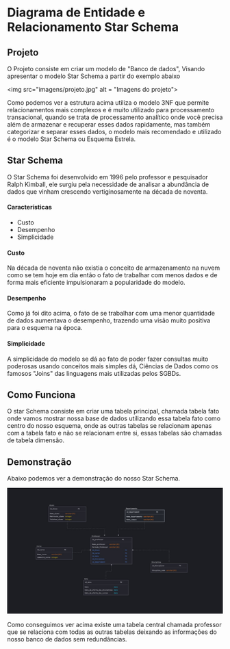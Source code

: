 
# Diagrama de Entidade e Relacionamento Star Schema

## Projeto

O Projeto consiste em criar um modelo de "Banco de dados", Visando apresentar o modelo Star Schema a partir do exemplo abaixo 

<img src="imagens/projeto.jpg" alt = "Imagens do projeto">

Como podemos ver a estrutura acima utiliza o modelo 3NF que permite relacionamentos mais complexos e é muito utilizado para processamento transacional, quando se trata de processamento analítico onde você precisa além de armazenar e recuperar esses dados rapidamente, mas também categorizar e separar esses dados, o modelo mais recomendado e utilizado é o modelo Star Schema ou Esquema Estrela.

## Star Schema
O Star Schema foi desenvolvido em 1996 pelo professor e pesquisador Ralph Kimball, ele surgiu pela necessidade de analisar a abundância de dados que vinham crescendo vertiginosamente na década de noventa.

#### Características
- Custo
- Desempenho
- Simplicidade
#### Custo 
Na década de noventa não existia o conceito de armazenamento na nuvem como se tem hoje em dia então o fato de trabalhar com menos dados e de forma mais eficiente impulsionaram a popularidade do modelo.

#### Desempenho 
Como já foi dito acima, o fato de se trabalhar com uma menor quantidade de dados aumentava o desempenho, trazendo uma visão muito positiva para o esquema na época.

#### Simplicidade

A simplicidade do modelo se dá ao fato de poder fazer consultas muito poderosas usando conceitos mais simples dá, Ciências de Dados como os famosos "Joins" das linguagens mais utilizadas pelos SGBDs.

## Como Funciona 

O star Schema consiste em criar uma tabela principal, chamada tabela fato onde vamos mostrar nossa base de dados utilizando essa tabela fato como centro do nosso esquema, onde as outras tabelas se relacionam apenas com a tabela fato e não se relacionam entre si, essas tabelas são chamadas de tabela dimensão.

## Demonstração 

Abaixo podemos ver a demonstração do nosso Star Schema. 

<img src="imagens/Star_Schema_Dio_Project.jpg" alt = "Star Schema">

Como conseguimos ver acima existe uma tabela central chamada professor que se relaciona com todas as outras tabelas deixando as informações do nosso banco de dados sem redundâncias.


